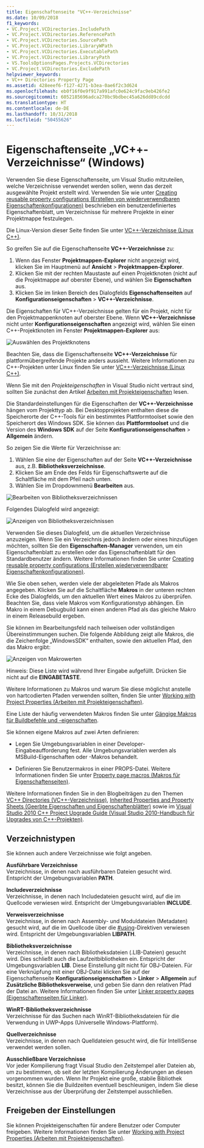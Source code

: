 ```yaml
---
title: Eigenschaftenseite "VC++-Verzeichnisse"
ms.date: 10/09/2018
f1_keywords:
- VC.Project.VCDirectories.IncludePath
- VC.Project.VCDirectories.ReferencePath
- VC.Project.VCDirectories.SourcePath
- VC.Project.VCDirectories.LibraryWPath
- VC.Project.VCDirectories.ExecutablePath
- VC.Project.VCDirectories.LibraryPath
- VS.ToolsOptionsPages.Projects.VCDirectories
- VC.Project.VCDirectories.ExcludePath
helpviewer_keywords:
- VC++ Directories Property Page
ms.assetid: 428eeef6-f127-4271-b3ea-0ae6f2c3d624
ms.openlocfilehash: eb0f16f0e9f917a991afc0e624c9fac9eb426fe2
ms.sourcegitcommit: 6052185696adca270bc9bdbec45a626dd89cdcdd
ms.translationtype: HT
ms.contentlocale: de-DE
ms.lasthandoff: 10/31/2018
ms.locfileid: "50455626"
---
```

# <a name="vc-directories-property-page-windows"></a>Eigenschaftenseite „VC++-Verzeichnisse“ (Windows)

Verwenden Sie diese Eigenschaftenseite, um Visual Studio mitzuteilen, welche Verzeichnisse verwendet werden sollen, wenn das derzeit ausgewählte Projekt erstellt wird. Verwenden Sie wie unter [Creating reusable property configurations (Erstellen von wiederverwendbaren Eigenschaftenkonfigurationen)](working-with-project-properties.md#bkmkPropertySheets) beschrieben ein benutzerdefiniertes Eigenschaftenblatt, um Verzeichnisse für mehrere Projekte in einer Projektmappe festzulegen.

Die Linux-Version dieser Seite finden Sie unter [VC++-Verzeichnisse (Linux C++)](../linux/prop-pages/directories-linux.md).

So greifen Sie auf die Eigenschaftenseite **VC++-Verzeichnisse** zu:

1. Wenn das Fenster **Projektmappen-Explorer** nicht angezeigt wird, klicken Sie im Hauptmenü auf **Ansicht** > **Projektmappen-Explorer**.
1. Klicken Sie mit der rechten Maustaste auf einen Projektknoten (nicht auf die Projektmappe auf oberster Ebene), und wählen Sie **Eigenschaften** aus.
1. Klicken Sie im linken Bereich des Dialogfelds **Eigenschaftenseiten** auf **Konfigurationseigenschaften** > **VC++-Verzeichnisse**.

Die Eigenschaften für VC++-Verzeichnisse gelten für ein Projekt, nicht für den Projektmappenknoten auf oberster Ebene. Wenn **VC++-Verzeichnisse** nicht unter **Konfigurationseigenschaften** angezeigt wird, wählen Sie einen C++-Projektknoten im Fenster **Projektmappen-Explorer** aus:

![Auswählen des Projektknotens](media/vcppdir.png "Auswählen des Projektknotens zum Anzeigen der Eigenschaften von VC++-Verzeichnissen")

Beachten Sie, dass die Eigenschaftenseite **VC++-Verzeichnisse** für plattformübergreifende Projekte anders aussieht. Weitere Informationen zu C++-Projekten unter Linux finden Sie unter [VC++-Verzeichnisse (Linux C++)](../linux/prop-pages/directories-linux.md).

Wenn Sie mit den *Projekteigenschaften* in Visual Studio nicht vertraut sind, sollten Sie zunächst den Artikel [Arbeiten mit Projekteigenschaften](working-with-project-properties.md) lesen.

Die Standardeinstellungen für die Eigenschaften der **VC++-Verzeichnisse** hängen vom Projekttyp ab. Bei Desktopprojekten enthalten diese die Speicherorte der C++-Tools für ein bestimmtes Plattformtoolset sowie den Speicherort des Windows SDK. Sie können das **Plattformtoolset** und die Version des **Windows SDK** auf der Seite **Konfigurationseigenschaften** > **Allgemein** ändern.

So zeigen Sie die Werte für Verzeichnisse an:

1. Wählen Sie eine der Eigenschaften auf der Seite **VC++-Verzeichnisse** aus, z.B. **Bibliotheksverzeichnisse**.
1. Klicken Sie am Ende des Felds für Eigenschaftswerte auf die Schaltfläche mit dem Pfeil nach unten.
1. Wählen Sie im Dropdownmenü **Bearbeiten** aus.

![Bearbeiten von Bibliotheksverzeichnissen](media/vcppdir_libdir_edit.png "Dialogfenster für das Bearbeiten von Bibliothekspfaden")

Folgendes Dialogfeld wird angezeigt:

![Anzeigen von Bibliotheksverzeichnissen](media/vcppdir_libdir.png "Dialogfeld für das Hinzufügen oder Entfernen von Bibliothekspfaden")

Verwenden Sie dieses Dialogfeld, um die aktuellen Verzeichnisse anzuzeigen. Wenn Sie ein Verzeichnis jedoch ändern oder eines hinzufügen möchten, sollten Sie den **Eigenschaften-Manager** verwenden, um ein Eigenschaftenblatt zu erstellen oder das Eigenschaftenblatt für den Standardbenutzer ändern. Weitere Informationen finden Sie unter [Creating reusable property configurations (Erstellen wiederverwendbarer Eigenschaftenkonfigurationen)](working-with-project-properties.md#bkmkPropertySheets).

Wie Sie oben sehen, werden viele der abgeleiteten Pfade als Makros angegeben.  Klicken Sie auf die Schaltfläche **Makros** in der unteren rechten Ecke des Dialogfelds, um den aktuellen Wert eines Makros zu überprüfen. Beachten Sie, dass viele Makros vom Konfigurationstyp abhängen. Ein Makro in einem Debugbuild kann einen anderen Pfad als das gleiche Makro in einem Releasebuild ergeben.

Sie können im Bearbeitungsfeld nach teilweisen oder vollständigen Übereinstimmungen suchen. Die folgende Abbildung zeigt alle Makros, die die Zeichenfolge „WindowsSDK“ enthalten, sowie den aktuellen Pfad, den das Makro ergibt:

![Anzeigen von Makrowerten](media/vcppdir_libdir_macros.png "Dialogfeld für das Bearbeiten von Makros")

Hinweis: Diese Liste wird während Ihrer Eingabe aufgefüllt. Drücken Sie nicht auf die **EINGABETASTE**.

Weitere Informationen zu Makros und warum Sie diese möglichst anstelle von hartcodierten Pfaden verwenden sollten, finden Sie unter [Working with Project Properties (Arbeiten mit Projekteigenschaften)](../ide/working-with-project-properties.md#bkmkPropertiesVersusMacros).

Eine Liste der häufig verwendeten Makros finden Sie unter [Gängige Makros für Buildbefehle und -eigenschaften](common-macros-for-build-commands-and-properties.md).

Sie können eigene Makros auf zwei Arten definieren:

- Legen Sie Umgebungsvariablen in einer Developer-Eingabeaufforderung fest. Alle Umgebungsvariablen werden als MSBuild-Eigenschaften oder -Makros behandelt.

- Definieren Sie Benutzermakros in einer PROPS-Datei. Weitere Informationen finden Sie unter [Property page macros (Makros für Eigenschaftenseiten)](working-with-project-properties.md#bkmkPropertiesVersusMacros).

Weitere Informationen finden Sie in den Blogbeiträgen zu den Themen [VC++ Directories (VC++-Verzeichnisse)](http://blogs.msdn.com/b/vsproject/archive/2009/07/07/vc-directories.aspx), [Inherited Properties and Property Sheets (Geerbte Eigenschaften und Eigenschaftenblätter)](http://blogs.msdn.com/b/vsproject/archive/2009/06/23/inherited-properties-and-property-sheets.aspx) sowie im [Visual Studio 2010 C++ Project Upgrade Guide (Visual Studio 2010-Handbuch für Upgrades von C++-Projekten)](http://blogs.msdn.com/b/vcblog/archive/2010/03/02/visual-studio-2010-c-project-upgrade-guide.aspx).

## <a name="directory-types"></a>Verzeichnistypen

Sie können auch andere Verzeichnisse wie folgt angeben.

**Ausführbare Verzeichnisse**<br/>
Verzeichnisse, in denen nach ausführbaren Dateien gesucht wird. Entspricht der Umgebungsvariablen **PATH**.

**Includeverzeichnisse**<br/>
Verzeichnisse, in denen nach Includedateien gesucht wird, auf die im Quellcode verwiesen wird. Entspricht der Umgebungsvariablen **INCLUDE**.

**Verweisverzeichnisse**<br/>
Verzeichnisse, in denen nach Assembly- und Moduldateien (Metadaten) gesucht wird, auf die im Quellcode über die [#using](../preprocessor/hash-using-directive-cpp.md)-Direktiven verwiesen wird. Entspricht der Umgebungsvariablen **LIBPATH**.

**Bibliotheksverzeichnisse**<br/>
Verzeichnisse, in denen nach Bibliotheksdateien (.LIB-Dateien) gesucht wird. Dies schließt auch die Laufzeitbibliotheken ein. Entspricht der Umgebungsvariablen **LIB**. Diese Einstellung gilt nicht für OBJ-Dateien. Für eine Verknüpfung mit einer OBJ-Datei klicken Sie auf der Eigenschaftenseite **Konfigurationseigenschaften** > **Linker** > **Allgemein** auf **Zusätzliche Bibliotheksverweise**, und geben Sie dann den relativen Pfad der Datei an. Weitere Informationen finden Sie unter [Linker property pages (Eigenschaftenseiten für Linker)](../ide/linker-property-pages.md).

**WinRT-Bibliotheksverzeichnisse**<br/>
Verzeichnisse für das Suchen nach WinRT-Bibliotheksdateien für die Verwendung in UWP-Apps (Universelle Windows-Plattform).

**Quellverzeichnisse**<br/>
Verzeichnisse, in denen nach Quelldateien gesucht wird, die für IntelliSense verwendet werden sollen.

**Ausschließbare Verzeichnisse**<br/>
Vor jeder Kompilierung fragt Visual Studio den Zeitstempel aller Dateien ab, um zu bestimmen, ob seit der letzten Kompilierung Änderungen an diesen vorgenommen wurden. Wenn Ihr Projekt eine große, stabile Bibliothek besitzt, können Sie die Buildzeiten eventuell beschleunigen, indem Sie diese Verzeichnisse aus der Überprüfung der Zeitstempel ausschließen.

## <a name="sharing-the-settings"></a>Freigeben der Einstellungen

Sie können Projekteigenschaften für andere Benutzer oder Computer freigeben. Weitere Informationen finden Sie unter [Working with Project Properties (Arbeiten mit Projekteigenschaften)](../ide/working-with-project-properties.md).
